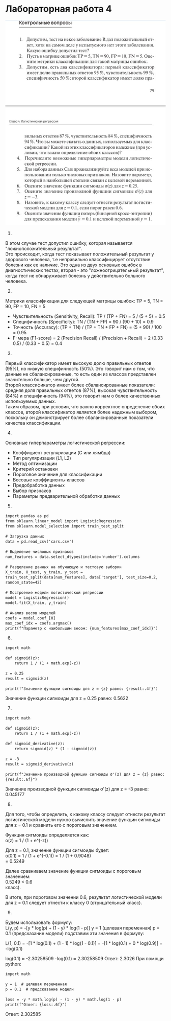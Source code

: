 # Лабораторная работа 4
![alt text](img/kt4.JPG)  

1.

В этом случае тест допустил ошибку, которая называется "ложноположительный результат".   
Это происходит, когда тест показывает положительный результат у здорового человека, т.е неправильно классифицирует отсутствие болезни как ее наличие. Это одна из двух основных ошибок в диагностических тестах, вторая - это "ложноотрицательный результат", когда тест не обнаруживает болезнь у действительно больного человека.

2.

Метрики классификации для следующей матрицы ошибок:
TP = 5, TN = 90, FP = 10, FN = 5
- Чувствительность (Sensitivity, Recall): TP / (TP + FN) = 5 / (5 + 5) = 0.5  
- Специфичность (Specificity): TN / (TN + FP) = 90 / (90 + 10) = 0.9  
- Точность (Accuracy): (TP + TN) / (TP + TN + FP + FN) = (5 + 90) / 100 = 0.95  
- F-мера (F1-score) = 2 (Precision Recall) / (Precision + Recall) = 2 (0.33 0.5) / (0.33 + 0.5) = 0.4

3.

Первый классификатор имеет высокую долю правильных ответов (95%), но низкую специфичность (50%). Это говорит нам о том, что данные не сбалансированные, то есть один из классов представлен значительно больше, чем другой.  
Второй классификатор имеет более сбалансированные показатели: средняя доля правильных ответов (87%), высокая чувствительность (84%) и специфичность (94%), это говорит нам о более качественных используемых данных.  
Таким образом, при условии, что важно корректное определение обоих классов, второй классификатор является более надежным выбором, поскольку он демонстрирует более сбалансированные показатели качества классификации.   

4.

Основные гиперпараметры логистической регрессии:

- Коэффициент регуляризации (C или лямбда)
- Тип регуляризации (L1, L2)
- Метод оптимизации
- Критерий остановки
- Пороговое значение для классификации
- Весовые коэффициенты классов
- Предобработка данных
- Выбор признаков
- Параметры предварительной обработки данных

5.
```
import pandas as pd
from sklearn.linear_model import LogisticRegression
from sklearn.model_selection import train_test_split

# Загрузка данных
data = pd.read_csv('cars.csv')

# Выделение числовых признаков
num_features = data.select_dtypes(include='number').columns

# Разделение данных на обучающую и тестовую выборки
X_train, X_test, y_train, y_test = train_test_split(data[num_features], data['target'], test_size=0.2, random_state=42)

# Построение модели логистической регрессии
model = LogisticRegression()
model.fit(X_train, y_train)

# Анализ весов моделей
coefs = model.coef_[0]
max_coef_idx = coefs.argmax()
print(f"Параметр с наибольшим весом: {num_features[max_coef_idx]}")
```
6.
```
import math

def sigmoid(z):
    return 1 / (1 + math.exp(-z))

z = 0.25
result = sigmoid(z)

print(f"Значение функции сигмоиды для z = {z} равно: {result:.4f}")
```
Значение функции сигмоиды для z = 0.25 равно: 0.5622

7.

```
import math

def sigmoid(z):
    return 1 / (1 + math.exp(-z))

def sigmoid_derivative(z):
    return sigmoid(z) * (1 - sigmoid(z))

z = -3
result = sigmoid_derivative(z)

print(f"Значение производной функции сигмоиды σ'(z) для z = {z} равно: {result:.6f}")
```
Значение производной функции сигмоиды σ'(z) для z = -3 равно: 0.045177

8.

Для того, чтобы определить, к какому классу следует отнести результат логистической модели нужно вычислить значение функции сигмоиды для z = 0.1 и сравнить его с пороговым значением.

Функция сигмоиды определяется как:  
o(z) = 1 / (1 + e^(-z))  

Для z = 0.1, значение функции сигмоиды будет:  
o(0.1) = 1 / (1 + e^(-0.1))  = 1 / (1 + 0.9048)  
= 0.5249  

Далее сравниваем значение функции сигмоиды с пороговым значением:  
0.5249 < 0.6  
класс).  

В итоге, при пороговом значении 0.6, результат логистической модели для z = 0.1 следует отнести к классу 0 (отрицательный класс).  

9.

Будем использовать формулу:  
L(y, p) = -[y * log(p) + (1 - y) * log(1 - p)]
y = 1 (целевая переменная)
p = 0.1 (предсказание модели)
подставим эти значения в формулу:

L(1, 0.1) = -[1 * log(0.1) + (1 - 1) * log(1 - 0.1)]
= -[1 * log(0.1) + 0 * log(0.9)]
= -log(0.1)

log(0.1) ≈ -2.30258509
-log(0.1) ≈ 2.30258509
Ответ: 2.3026
При помощи python:  
```
import math

y = 1  # целевая переменная
p = 0.1  # предсказание модели

loss = -y * math.log(p) - (1 - y) * math.log(1 - p)
print(f"Ответ: {loss:.6f}")
```
Ответ: 2.302585
